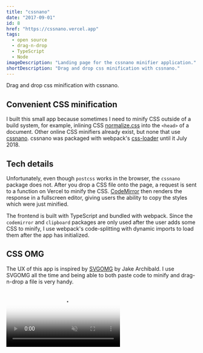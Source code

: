 ```yaml
---
title: "cssnano"
date: "2017-09-01"
id: 8
href: "https://cssnano.vercel.app"
tags:
  - open source
  - drag-n-drop
  - TypeScript
  - Node
imageDescription: "Landing page for the cssnano minifier application."
shortDescription: "Drag and drop css minification with cssnano."
---
```


Drag and drop css minification with cssnano.

## Convenient CSS minification

I built this small app because sometimes I need to minify CSS outside of a build system, for example, inlining CSS [normalize.css](https://github.com/necolas/normalize.css) into the `<head>` of a document. Other online CSS minifiers already exist, but none that use [cssnano](https://cssnano.co/). cssnano was packaged with webpack's [css-loader](https://github.com/webpack-contrib/css-loader) until it July 2018.

## Tech details

Unfortunately, even though `postcss` works in the browser, the `cssnano` package does not. After you drop a CSS file onto the page, a request is sent to a function on Vercel to minify the CSS. [CodeMirror](https://codemirror.net/) then renders the response in a fullscreen editor, giving users the ability to copy the styles which were just minified.

The frontend is built with TypeScript and bundled with webpack. Since the `codemirror` and `clipboard` packages are only used after the user adds some CSS to minify, I use webpack's code-splitting with dynamic imports to load them after the app has initialized.

## CSS OMG

The UX of this app is inspired by [SVGOMG](https://jakearchibald.github.io/svgomg/) by Jake Archibald. I use SVGOMG all the time and being able to both paste code to minify and drag-n-drop a file is very handy.

<!-- markdownlint-disable MD033 -->
<video muted playsinline controls loop poster="/cssnano-minifier-poster.png">
  <source src="cssnano-minifier.webm" type="video/webm; codecs=vp9,vorbis">
  <source src="cssnano-minifier.mp4" type="video/mp4">
</video>
